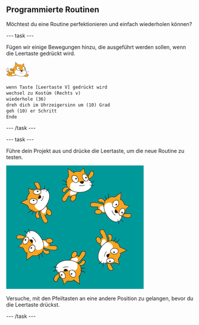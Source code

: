## Programmierte Routinen

Möchtest du eine Routine perfektionieren und einfach wiederholen können?

--- task ---

Fügen wir einige Bewegungen hinzu, die ausgeführt werden sollen, wenn die Leertaste gedrückt wird.

![Schwimmer Figur](images/swimmer-sprite.png)

```blocks3
wenn Taste [Leertaste V] gedrückt wird
wechsel zu Kostüm (Rechts v)
wiederhole (36)
dreh dich im Uhrzeigersinn um (10) Grad
geh (10) er Schritt
Ende
```

--- /task ---

--- task ---

Führe dein Projekt aus und drücke die Leertaste, um die neue Routine zu testen.

![Sprites schwimmen herum](images/swim-routine.png)

Versuche, mit den Pfeiltasten an eine andere Position zu gelangen, bevor du die Leertaste drückst.

--- /task ---




